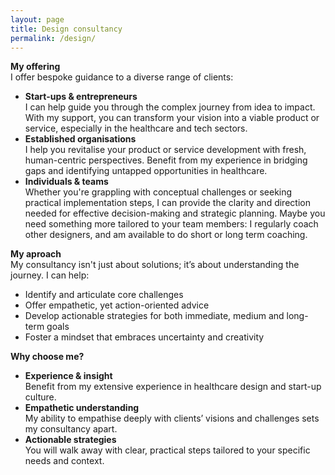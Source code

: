```yaml
---
layout: page
title: Design consultancy
permalink: /design/
---
```


**My offering**  
I offer bespoke guidance to a diverse range of clients:

- **Start-ups & entrepreneurs**  
  I can help guide you through the complex journey from idea to impact. With my support, you can transform your vision into a viable product or service, especially in the healthcare and tech sectors.
- **Established organisations**  
I help you revitalise your product or service development with fresh, human-centric perspectives. Benefit from my experience in bridging gaps and identifying untapped opportunities in healthcare.
- **Individuals & teams**  
Whether you're grappling with conceptual challenges or seeking practical implementation steps, I can provide the clarity and direction needed for effective decision-making and strategic planning. Maybe you need something more tailored to your team members: I regularly coach other designers, and am available to do short or long term coaching.

**My aproach**  
My consultancy isn't just about solutions; it’s about understanding the journey. I can help:
- Identify and articulate core challenges
- Offer empathetic, yet action-oriented advice
- Develop actionable strategies for both immediate, medium and long-term goals
- Foster a mindset that embraces uncertainty and creativity

**Why choose me?**  
- **Experience & insight**  
Benefit from my extensive experience in healthcare design and start-up culture.
- **Empathetic understanding**  
My ability to empathise deeply with clients’ visions and challenges sets my consultancy apart.
- **Actionable strategies**  
You will walk away with clear, practical steps tailored to your specific needs and context.

<link href="https://calendar.google.com/calendar/scheduling-button-script.css" rel="stylesheet">
<script src="https://calendar.google.com/calendar/scheduling-button-script.js" async></script>
<script>
(function() {
  var target = document.currentScript;
  window.addEventListener('load', function() {
    calendar.schedulingButton.load({
      url: 'https://calendar.google.com/calendar/appointments/schedules/AcZssZ1TuTZRnip6mba_lSz82GH1OKebEkiY9b6kUZ75ppwIEOHV_bxIBWQU9NdMq9y9fs6QX4ArxYg_?gv=true',
      color: '#F4511E',
      label: 'Book a call now',
      target,
    });
  });
})();
</script>



